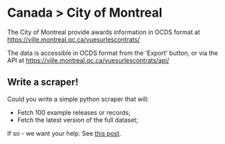 Canada > City of Montreal
=========================

The City of Montreal provide awards information in OCDS format at https://ville.montreal.qc.ca/vuesurlescontrats/

The data is accessible in OCDS format from the 'Export' button, or via the API at https://ville.montreal.qc.ca/vuesurlescontrats/api/

## Write a scraper!

Could you write a simple python scraper that will:

* Fetch 100 example releases or records;
* Fetch the latest version of the full dataset;

If so - we want your help. See [this post](https://groups.google.com/a/open-contracting.org/forum/#!topic/standard-discuss/HtSYpbH5QGY). 
